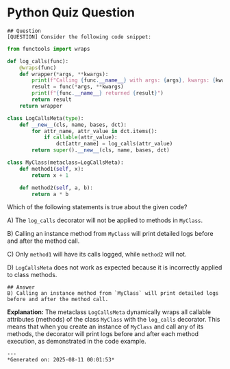 # Python Quiz Question
    
    ## Question
    [QUESTION] Consider the following code snippet:

```python
from functools import wraps

def log_calls(func):
    @wraps(func)
    def wrapper(*args, **kwargs):
        print(f"Calling {func.__name__} with args: {args}, kwargs: {kwargs}")
        result = func(*args, **kwargs)
        print(f"{func.__name__} returned {result}")
        return result
    return wrapper

class LogCallsMeta(type):
    def __new__(cls, name, bases, dct):
        for attr_name, attr_value in dct.items():
            if callable(attr_value):
                dct[attr_name] = log_calls(attr_value)
        return super().__new__(cls, name, bases, dct)

class MyClass(metaclass=LogCallsMeta):
    def method1(self, x):
        return x + 1

    def method2(self, a, b):
        return a * b
```

Which of the following statements is true about the given code?

A) The `log_calls` decorator will not be applied to methods in `MyClass`.

B) Calling an instance method from `MyClass` will print detailed logs before and after the method call.

C) Only `method1` will have its calls logged, while `method2` will not.

D) `LogCallsMeta` does not work as expected because it is incorrectly applied to class methods.
    
    ## Answer
    B) Calling an instance method from `MyClass` will print detailed logs before and after the method call.

**Explanation:** The metaclass `LogCallsMeta` dynamically wraps all callable attributes (methods) of the class `MyClass` with the `log_calls` decorator. This means that when you create an instance of `MyClass` and call any of its methods, the decorator will print logs before and after each method execution, as demonstrated in the code example.
    
    ---
    *Generated on: 2025-08-11 00:01:53*
    